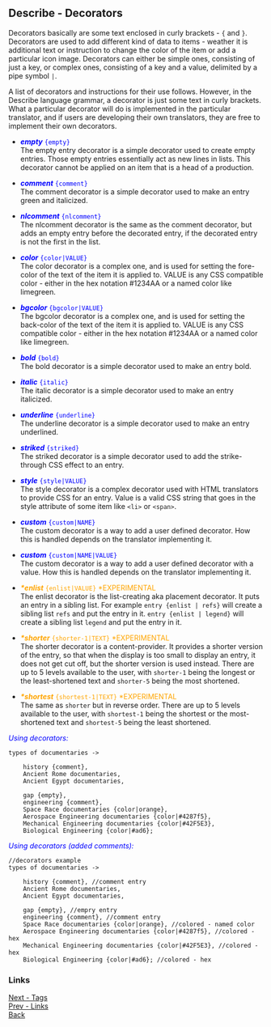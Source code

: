 ## Describe - Decorators

Decorators basically are some text enclosed in curly brackets - ```{``` and ```}```. Decorators are used to add different kind of data to items - weather it is additional text or instruction to change the color of the item or add a particular icon image. Decorators can either be simple ones, consisting of just a key, or complex ones, consisting of a key and a value, delimited by a pipe symbol ```|```. 

A list of decorators and instructions for their use follows. However, in the Describe language grammar, a decorator is just some text in curly brackets. What a particular decorator will do is implemented in the particular translator, and if users are developing their own translators, they are free to implement their own decorators.

* <span style="color:blue">**_empty_** ```{empty}```</span><br>
The empty entry decorator is a simple decorator used to create empty entries. Those empty entries essentially act as new lines in lists. This decorator cannot be applied on an item that is a head of a production.

* <span style="color:blue">**_comment_** ```{comment}```</span><br>
The comment decorator is a simple decorator used to make an entry green and italicized.

* <span style="color:blue">**_nlcomment_** ```{nlcomment}```</span><br>
The nlcomment decorator is the same as the comment decorator, but adds an empty entry before the decorated entry, if the decorated entry is not the first in the list.

* <span style="color:blue">**_color_** ```{color|VALUE}```</span><br>
The color decorator is a complex one, and is used for setting the fore-color of the text of the item it is applied to. VALUE is any CSS compatible color - either in the hex notation #1234AA or a named color like limegreen.

* <span style="color:blue">**_bgcolor_** ```{bgcolor|VALUE}```</span><br>
The bgcolor decorator is a complex one, and is used for setting the back-color of the text of the item it is applied to. VALUE is any CSS compatible color - either in the hex notation #1234AA or a named color like limegreen.

* <span style="color:blue">**_bold_** ```{bold}```</span><br>
The bold decorator is a simple decorator used to make an entry bold.

* <span style="color:blue">**_italic_** ```{italic}```</span><br>
The italic decorator is a simple decorator used to make an entry italicized.

* <span style="color:blue">**_underline_** ```{underline}```</span><br>
The underline decorator is a simple decorator used to make an entry underlined.

* <span style="color:blue">**_striked_** ```{striked}```</span><br>
The striked decorator is a simple decorator used to add the strike-through CSS effect to an entry.

* <span style="color:blue">**_style_** ```{style|VALUE}```</span><br>
The style decorator is a complex decorator used with HTML translators to provide CSS for an entry. Value is a valid CSS string that goes in the style attribute of some item like ```<li>``` or ```<span>```.

* <span style="color:blue">**_custom_** ```{custom|NAME}```</span><br>
The custom decorator is a way to add a user defined decorator. How this is handled depends on the translator implementing it.

* <span style="color:blue">**_custom_** ```{custom|NAME|VALUE}```</span><br>
The custom decorator is a way to add a user defined decorator with a value. How this is handled depends on the translator implementing it.

* <span style="color:orange">**_*enlist_** ```{enlist|VALUE}``` *EXPERIMENTAL</span><br>
The enlist decorator is the list-creating aka placement decorator. It puts an entry in a sibling list. For example ```entry {enlist | refs}``` will create a sibling list ```refs``` and put the entry in it. ```entry {enlist | legend}``` will create a sibling list ```legend``` and put the entry in it.

* <span style="color:orange">**_*shorter_** ```{shorter-1|TEXT}``` *EXPERIMENTAL</span><br>
The shorter decorator is a content-provider. It provides a shorter version of the entry, so that when the display is too small to display an entry, it does not get cut off, but the shorter version is used instead. There are up to 5 levels available to the user, with ```shorter-1``` being the longest or the least-shortened text and ```shorter-5``` being the most shortened.

* <span style="color:orange">**_*shortest_** ```{shortest-1|TEXT}``` *EXPERIMENTAL</span><br>
The same as ```shorter``` but in reverse order. There are up to 5 levels available to the user, with ```shortest-1``` being the shortest or the most-shortened text and ```shortest-5``` being the least shortened.

<span style="color:blue">_Using decorators:_</span>
```
types of documentaries ->

	history {comment},
	Ancient Rome documentaries,
	Ancient Egypt documentaries,
	
	gap {empty},
	engineering {comment},
	Space Race documentaries {color|orange},
	Aerospace Engineering documentaries {color|#4287f5},
	Mechanical Engineering documentaries {color|#42F5E3},
	Biological Engineering {color|#ad6};
```

<span style="color:blue">_Using decorators (added comments):_</span>
```
//decorators example
types of documentaries ->

	history {comment}, //comment entry
	Ancient Rome documentaries,
	Ancient Egypt documentaries,
	
	gap {empty}, //empry entry
	engineering {comment}, //comment entry
	Space Race documentaries {color|orange}, //colored - named color
	Aerospace Engineering documentaries {color|#4287f5}, //colored - hex
	Mechanical Engineering documentaries {color|#42F5E3}, //colored - hex
	Biological Engineering {color|#ad6}; //colored - hex
```

### Links
[Next - Tags](./Tags.md)<br>
[Prev - Links](./Links.md)<br>
[Back](../Home.md)